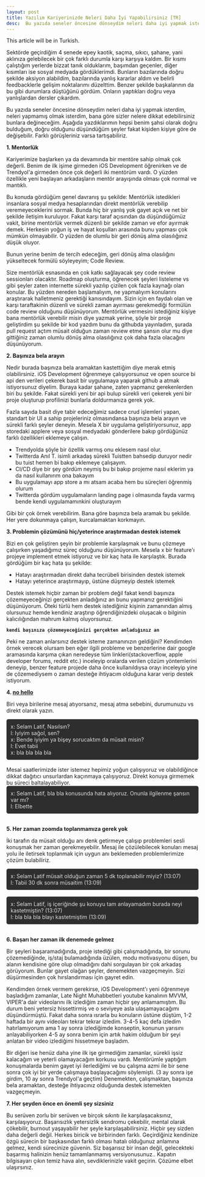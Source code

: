 ```yaml
---
layout: post
title: Yazılım Kariyerinizde Neleri Daha İyi Yapabilirsiniz [TR]
desc:  Bu yazıda seneler öncesine dönseydim neleri daha iyi yapmak isterdim, neleri yapmamak isterdim, bana göre sizler nelere dikkat edebilirsiniz bunlara değineceğim.
---
```


This article will be in Turkish.

Sektörde geçirdiğim 4 senede epey kaotik, saçma, sıkıcı, şahane, yani aklınıza gelebilecek bir çok farklı durumla karşı karşıya kaldım. Bir kısmı çalıştığım yerlerde bizzat tanık olduklarım, başımdan geçenler, diğer kısımları ise sosyal medyada gördüklerimdi. Bunların bazılarında doğru şekilde aksiyon alabildim, bazılarında yanlış kararlar aldım ve belirli feedbacklerle gelişim noktalarımı düzelttim. Benzer şekilde başkalarının da bu gibi durumlara düştüğünü gördüm. Onların yaptıkları doğru veya yanlışlardan dersler çıkardım.

Bu yazıda seneler öncesine dönseydim neleri daha iyi yapmak isterdim, neleri yapmamış olmak isterdim, bana göre sizler nelere dikkat edebilirsiniz bunlara değineceğim. Aşağıda yazdıklarımın hepsi benim şahsi olarak doğru bulduğum, doğru olduğunu düşündüğüm şeyler fakat kişiden kişiye göre de değişebilir. Farklı görüşleriniz varsa tartışabiliriz.

**1. Mentorlük**

   Kariyerimize başlarken ya da devamında bir mentöre sahip olmak çok değerli. Benim de ilk işime girmeden iOS Development öğrenirken ve de Trendyol'a girmeden önce çok değerli iki mentörüm vardı. O yüzden özellikle yeni başlayan arkadaşların mentör arayışında olması çok normal ve mantıklı.

   Bu konuda gördüğüm genel davranış şu şekilde: Mentörlük istedikleri insanlara sosyal medya hesaplarından direkt mentörlük verebilip veremeyeceklerini sormak. Bunda hiç bir yanlış yok gayet açık ve net bir şekilde iletişim kuruluyor. Fakat karşı taraf açısından da düşündüğümüz vakit, birine mentörlük vermek düzenli bir şekilde zaman ve efor ayırmak demek. Herkesin yoğun iş ve hayat koşulları arasında bunu yapması çok mümkün olmayabilir. O yüzden de olumlu bir geri dönüş alma olasılığınız düşük oluyor.

   Bunun yerine benim de tercih edeceğim, geri dönüş alma olasılığını yükseltecek formülü söyleyeyim; Code Review.

   Size mentörlük esnasında en çok katkı sağlayacak şey code review sessionları olacaktır. Roadmap oluşturma, öğrenecek şeyleri listeleme vs gibi şeyler zaten internette sürekli yazılıp çizilen çok fazla kaynağı olan konular. Bu yüzden nereden başlamalıyım, ne yapmalıyım konularını araştırarak halletmeniz gerektiği kanısındayım. Sizin için en faydalı olan ve karşı taraftakinin düzenli ve sürekli zaman ayırması gerekmediği formülün code review olduğunu düşünüyorum. Mentörlük vermesini istediğiniz kişiye bana mentörlük verebilir misin diye yazmak yerine, şöyle bir proje geliştirdim şu şekilde bir kod yazdım bunu da githubda yayınladım, şurada pull request açtım müsait olduğun zaman review etme şansın olur mu diye gittiğiniz zaman olumlu dönüş alma olasılığınız çok daha fazla olacağını düşünüyorum.

**2. Başınıza bela arayın**

   Nedir burada başınıza bela aramaktan kastettiğim diye merak etmiş olabilirsiniz. iOS Development öğrenmeye çalışıyorsunuz ve open source bi api den verileri çekerek basit bir uygulamaya yaparak github a atmak istiyorsunuz diyelim. Buraya kadar şahane, zaten yapmanız gerekenlerden biri bu şekilde. Fakat sürekli yeni bir api bulup sürekli veri çekerek yeni bir proje oluşturup profilinizi bunlarla doldurmanıza gerek yok.

   Fazla sayıda basit diye tabir edeceğimiz sadece crud işlemleri yapan, standart bir UI a sahip projeleriniz olmasındansa başınıza bela arayın ve sürekli farklı şeyler deneyin. Mesela X bir uygulama geliştiriyorsunuz, app storedaki applere veya sosyal medyadaki gönderilere bakıp gördüğünüz farklı özellikleri eklemeye çalışın.

   - Trendyolda şöyle bir özellik varmış onu eklesem nasıl olur.
   - Twitterda Anıl T. isimli arkadaş sürekli Tuistten bahsedip duruyor nedir bu tuist hemen bi bakıp eklemeye çalışayım.
   - CI/CD diye bir şey gördüm neymiş bu bi bakıp projeme nasıl eklerim ya da nasıl kullanırım ona bakayım
   - Bu uygulamayı app store a mı atsam acaba hem bu süreçleri öğrenmiş olurum
   - Twitterda gördüm uygulamaların landing page i olmasında fayda varmış bende kendi uygulamamınkini oluşturayım

   Gibi bir çok örnek verebilirim. Bana göre başınıza bela aramak bu şekilde. Her yere dokunmaya çalışın, kurcalamaktan korkmayın.

**3. Problemin çözümünü hiç/yeterince araştırmadan destek istemek**

Bizi en çok geliştiren şeyin bir problemle karşılaşmak ve bunu çözmeye çalışırken yaşadığımız süreç olduğunu düşünüyorum. Mesela x bir feature'ı projeye implement etmek istiyoruz ve bir kaç hata ile karşılaştık. Burada gördüğüm bir kaç hata şu şekilde:
- Hatayı araştırmadan direkt daha tecrübeli birisinden destek istemek
- Hatayı yeterince araştırmayıp, üstüne düşmeyip destek istemek

Destek istemek hiçbir zaman bir problem değil fakat kendi başınıza çözemeyeceğinizi gerçekten anladığınız an bunu yapmanız gerektiğini düşünüyorum. Öteki türlü hem destek istediğiniz kişinin zamanından almış olursunuz hemde kendiniz araştırıp öğrendiğinizdeki oluşacak o bilginin kalıcılığından mahrum kalmış oluyorsunuz.

**`kendi başınıza çözemeyeceğinizi gerçekten anladığınız an`**

Peki ne zaman anlarsınız destek isteme zamanınızın geldiğini? Kendimden örnek verecek olursam ben eğer ilgili probleme ve benzerlerine dair google aramasında karşıma çıkan neredeyse tüm linkleri(stackoverflow, apple developer forums, reddit etc.) inceleyip oralarda verilen çözüm yöntemlerini deneyip, benzer feature projede daha önce kullanıldıysa orayı inceleyip yine de çözemediysem o zaman desteğe ihtiyacım olduğuna karar verip destek istiyorum.

**4. <a href="https://nohello.net/en/" class="about-reach-hyperlink">no hello</a>**

   Biri veya birilerine mesaj atıyorsanız, mesaj atma sebebini, durumunuzu vs direkt olarak yazın.

<div style="
    border: 1px solid #666; 
    padding: 10px; 
    border-radius: 5px; 
    background-color: #2e2e2e; 
    color: #e0e0e0;
    ">
    x: Selam Latif, Nasılsın?<br>
    l: Iyiyim sağol, sen?<br>
    x: Bende iyiyim ya bişey sorucaktım da müsait misin?<br>
    l: Evet tabii<br>
    x: bla bla bla bla<br>
</div>
<br>
   Mesai saatlerimizde ister istemez hepimiz yoğun çalışıyoruz ve olabildiğince dikkat dağıtıcı unsurlardan kaçınmaya çalışıyoruz. Direkt konuya girmemek bu süreci baltalayabiliyor.

<div style="
    border: 1px solid #666; 
    padding: 10px; 
    border-radius: 5px; 
    background-color: #2e2e2e; 
    color: #e0e0e0;
    ">
    x: Selam Latif, bla bla konusunda hata alıyoruz. Onunla ilgilenme şansın var mı?<br>
    l: Elbette
</div>
<br>
    
**5. Her zaman zoomda toplanmamıza gerek yok**

İki tarafın da müsait olduğu anı denk getirmeye çalışıp problemleri sesli konuşmak her zaman gerekmeyebilir. Mesaj ile çözülebilecek konuları mesaj yolu ile iletirsek toplanmak için uygun anı beklemeden problemlerimize çözüm bulabiliriz.

<div style="
    border: 1px solid #666; 
    padding: 10px; 
    border-radius: 5px; 
    background-color: #2e2e2e; 
    color: #e0e0e0;
    ">
    x: Selam Latif müsait olduğun zaman 5 dk toplanabilir miyiz? (13:07)<br>
    l: Tabii 30 dk sonra müsaitim (13:09)
 </div>
<br>

<div style="
    border: 1px solid #666; 
    padding: 10px; 
    border-radius: 5px; 
    background-color: #2e2e2e; 
    color: #e0e0e0;
    ">
    x: Selam Latif, iş içeriğinde şu konuyu tam anlayamadım burada neyi kastetmiştin? (13:07)<br>
    l: bla bla bla blayı kastetmiştim (13:09)
</div>
<br>

**6. Başarı her zaman ilk denemede gelmez**

Bir şeyleri başaramadığında, proje istediği gibi çalışmadığında, bir sorunu çözemediğinde, iş/staj bulamadığında üzülen, modu motivasyonu düşen, bu alanın kendisine göre olup olmadığını dahi sorgulayan bir çok arkadaş görüyorum. Bunlar gayet olağan şeyler, denemekten vazgeçmeyin. Sizi düşürmesinden çok hırslandırması için gayret edin.

Kendimden örnek vermem gerekirse, iOS Development'ı yeni öğrenmeye başladığım zamanlar, Late Night Muhabbetleri youtube kanalının MVVM, VIPER'a dair videolarını ilk izlediğim zaman hiçbir şey anlamamıştım. Bu durum beni yetersiz hissettirmiş ve o seviyeye asla ulaşamayacağımı düşündürmüştü. Fakat daha sonra ısrarla bu konuların üstüne düştüm, 1-2 haftada bir aynı videoları tekrar tekrar izledim. 3-4-5 kaç defa izledim hatırlamıyorum ama 1 ay sonra izlediğimde konseptin, konunun yarısını anlayabiliyorken 4-5 ay sonra benim için artık hakim olduğum bir şeyi anlatan bir video izlediğimi hissetmeye başladım.

   Bir diğeri ise henüz daha yine ilk işe girmediğim zamanlar, sürekli işsiz kalacağım ve yeterli olamayacağım korkusu vardı. Mentörümle yaptığım konuşmalarda benim gayet iyi ilerlediğimi ve bu çalışma azmi ile bir sene sonra çok iyi bir yerde çalışmaya başlayacağımı söylemişti. (3 ay sonra işe girdim, 10 ay sonra Trendyol'a geçtim) Denemekten, çalışmaktan, başınıza bela aramaktan, desteğe ihtiyacınız olduğunda destek istemekten vazgeçmeyin.

**7. Her şeyden önce en önemli şey sizsiniz**

   Bu serüven zorlu bir serüven ve birçok sıkıntı ile karşılaşacaksınız, karşılaşıyoruz. Başarısızlık yetersizlik sendromu çekebilir, mental olarak çökebilir, burnout yaşayabilir her şeyle karşılaşabilirsiniz. Hiçbir şey sizden daha değerli değil. Herkes biricik ve birbirinden farklı. Geçirdiğiniz kendinize özgü sürecin bir başkasından farklı olması hatalı olduğunuz anlamına gelmez, kendi sürecinize güvenin. Siz başarısız bir insan değil, gelecekteki başarmış halinizin henüz tamamlanmamış versiyonusunuz.. Kapatın bilgisayarı çıkın temiz hava alın, sevdiklerinizle vakit geçirin. Çözüme elbet ulaşırsınız.

